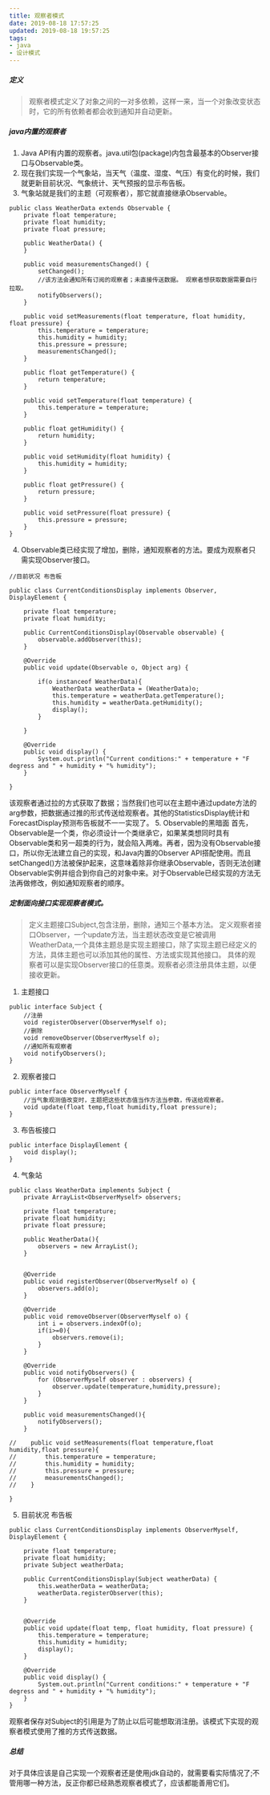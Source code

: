 ```yaml
---
title: 观察者模式
date: 2019-08-18 17:57:25
updated: 2019-08-18 19:57:25
tags: 
- java
- 设计模式
---
```


##### 定义
> 观察者模式定义了对象之间的一对多依赖，这样一来，当一个对象改变状态时，它的所有依赖者都会收到通知并自动更新。

<!--more-->

##### java内置的观察者
1. Java API有内置的观察者。java.util包(package)内包含最基本的Observer接口与Observable类。
2. 现在我们实现一个气象站，当天气（温度、湿度、气压）有变化的时候，我们就更新目前状况、气象统计、天气预报的显示布告板。
3. 气象站就是我们的主题（可观察者），那它就直接继承Observable。
```
public class WeatherData extends Observable {
    private float temperature;
    private float humidity;
    private float pressure;

    public WeatherData() {
    }

    public void measurementsChanged() {
        setChanged();
        //该方法会通知所有订阅的观察者；未直接传送数据。 观察者想获取数据需要自行拉取。
        notifyObservers(); 
    }

    public void setMeasurements(float temperature, float humidity, float pressure) {
        this.temperature = temperature;
        this.humidity = humidity;
        this.pressure = pressure;
        measurementsChanged();
    }

    public float getTemperature() {
        return temperature;
    }

    public void setTemperature(float temperature) {
        this.temperature = temperature;
    }

    public float getHumidity() {
        return humidity;
    }

    public void setHumidity(float humidity) {
        this.humidity = humidity;
    }

    public float getPressure() {
        return pressure;
    }

    public void setPressure(float pressure) {
        this.pressure = pressure;
    }
}
```
4. Observable类已经实现了增加，删除，通知观察者的方法。要成为观察者只需实现Observer接口。
```
//目前状况 布告板

public class CurrentConditionsDisplay implements Observer, DisplayElement {

    private float temperature;
    private float humidity;

    public CurrentConditionsDisplay(Observable observable) {
        observable.addObserver(this);
    }

    @Override
    public void update(Observable o, Object arg) {

        if(o instanceof WeatherData){
            WeatherData weatherData = (WeatherData)o;
            this.temperature = weatherData.getTemperature();
            this.humidity = weatherData.getHumidity();
            display();
        }

    }
    
    @Override
    public void display() {
        System.out.println("Current conditions:" + temperature + "F degress and " + humidity + "% humidity");
    }

}

```
该观察者通过拉的方式获取了数据；当然我们也可以在主题中通过update方法的arg参数，把数据通过推的形式传送给观察者。其他的StatisticsDisplay统计和ForecastDisplay预测布告板就不一一实现了。
5. Observable的黑暗面
首先，Observable是一个类，你必须设计一个类继承它，如果某类想同时具有Observable类和另一超类的行为，就会陷入两难。再者，因为没有Observable接口，所以你无法建立自己的实现，和Java内置的Observer API搭配使用。而且setChanged()方法被保护起来，这意味着除非你继承Observable，否则无法创建Observable实例并组合到你自己的对象中来。对于Observable已经实现的方法无法再做修改，例如通知观察者的顺序。

##### 定制面向接口实现观察者模式。
> 定义主题接口Subject,包含注册，删除，通知三个基本方法。
  定义观察者接口Observer，一个update方法，当主题状态改变是它被调用
  WeatherData,一个具体主题总是实现主题接口，除了实现主题已经定义的方法，具体主题也可以添加其他的属性、方法或实现其他接口。
  具体的观察者可以是实现Observer接口的任意类。观察者必须注册具体主题，以便接收更新。

1. 主题接口
```
public interface Subject {
    //注册
    void registerObserver(ObserverMyself o);
    //删除
    void removeObserver(ObserverMyself o);
    //通知所有观察者
    void notifyObservers();
}
```
2. 观察者接口
```
public interface ObserverMyself {
    //当气象观测值改变时，主题把这些状态值当作方法当参数，传送给观察者。
    void update(float temp,float humidity,float pressure);
}
```
3. 布告板接口
```
public interface DisplayElement {
    void display();
}
```
4. 气象站
```
public class WeatherData implements Subject {
    private ArrayList<ObserverMyself> observers;

    private float temperature;
    private float humidity;
    private float pressure;

    public WeatherData(){
        observers = new ArrayList();
    }


    @Override
    public void registerObserver(ObserverMyself o) {
        observers.add(o);
    }

    @Override
    public void removeObserver(ObserverMyself o) {
        int i = observers.indexOf(o);
        if(i>=0){
            observers.remove(i);
        }
    }

    @Override
    public void notifyObservers() {
        for (ObserverMyself observer : observers) {
            observer.update(temperature,humidity,pressure);
        }
    }

    public void measurementsChanged(){
        notifyObservers();
    }

//    public void setMeasurements(float temperature,float humidity,float pressure){
//        this.temperature = temperature;
//        this.humidity = humidity;
//        this.pressure = pressure;
//        measurementsChanged();
//    }

}
```
5. 目前状况 布告板
```
public class CurrentConditionsDisplay implements ObserverMyself, DisplayElement {

    private float temperature;
    private float humidity;
    private Subject weatherData;

    public CurrentConditionsDisplay(Subject weatherData) {
        this.weatherData = weatherData;
        weatherData.registerObserver(this);
    }
    

    @Override
    public void update(float temp, float humidity, float pressure) {
        this.temperature = temperature;
        this.humidity = humidity;
        display();
    }

    @Override
    public void display() {
        System.out.println("Current conditions:" + temperature + "F degress and " + humidity + "% humidity");
    }
}
```
观察者保存对Subject的引用是为了防止以后可能想取消注册。该模式下实现的观察者模式使用了推的方式传送数据。

##### 总结
对于具体应该是自己实现一个观察者还是使用jdk自动的，就需要看实际情况了;不管用哪一种方法，反正你都已经熟悉观察者模式了，应该都能善用它们。
